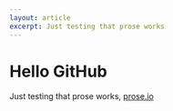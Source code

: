 ```yaml
---
layout: article
excerpt: Just testing that prose works
---
```


# Hello GitHub

Just testing that prose works, [prose.io](prose.io)